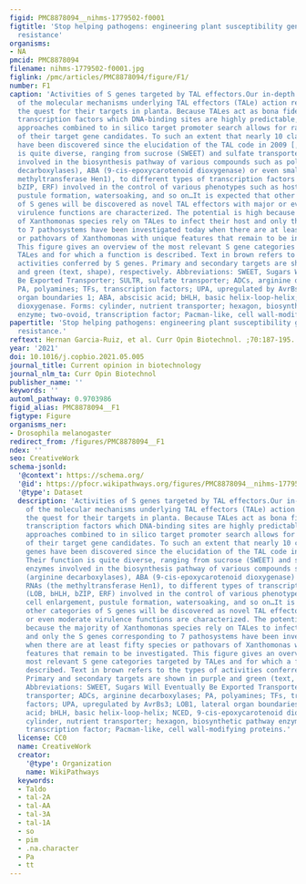 ```yaml
---
figid: PMC8878094__nihms-1779502-f0001
figtitle: 'Stop helping pathogens: engineering plant susceptibility genes for durable
  resistance'
organisms:
- NA
pmcid: PMC8878094
filename: nihms-1779502-f0001.jpg
figlink: /pmc/articles/PMC8878094/figure/F1/
number: F1
caption: 'Activities of S genes targeted by TAL effectors.Our in-depth understanding
  of the molecular mechanisms underlying TAL effectors (TALe) action revolutionized
  the quest for their targets in planta. Because TALes act as bona fide eukaryotic
  transcription factors which DNA-binding sites are highly predictable, transcriptomic
  approaches combined to in silico target promoter search allows for rapid identification
  of their target gene candidates. To such an extent that nearly 10 classes of S genes
  have been discovered since the elucidation of the TAL code in 2009 [,]. Their function
  is quite diverse, ranging from sucrose (SWEET) and sulfate transporters, enzymes
  involved in the biosynthesis pathway of various compounds such as polyamines (arginine
  decarboxylases), ABA (9-cis-epoxycarotenoid dioxygenase) or even small RNAs (the
  methyltransferase Hen1), to different types of transcription factors (LOB, bHLH,
  bZIP, ERF) involved in the control of various phenotypes such as host cell enlargement,
  pustule formation, watersoaking, and so on…It is expected that other categories
  of S genes will be discovered as novel TAL effectors with major or even moderate
  virulence functions are characterized. The potential is high because the majority
  of Xanthomonas species rely on TALes to infect their host and only the S genes corresponding
  to 7 pathosystems have been investigated today when there are at least fifty species
  or pathovars of Xanthomonas with unique features that remain to be investigated.
  This figure gives an overview of the most relevant S gene categories targeted by
  TALes and for which a function is described. Text in brown refers to the types of
  activities conferred by S genes. Primary and secondary targets are shown in purple
  and green (text, shape), respectively. Abbreviations: SWEET, Sugars Will Eventually
  Be Exported Transporter; SULTR, sulfate transporter; ADCs, arginine decarboxylases;
  PA, polyamines; TFs, transcription factors; UPA, upregulated by AvrBs3; LOB1, lateral
  organ boundaries 1; ABA, abscisic acid; bHLH, basic helix-loop-helix; NCED, 9-cis-epoxycarotenoid
  dioxygenase. Forms: cylinder, nutrient transporter; hexagon, biosynthetic pathway
  enzyme; two-ovoid, transcription factor; Pacman-like, cell wall-modifying proteins.'
papertitle: 'Stop helping pathogens: engineering plant susceptibility genes for durable
  resistance.'
reftext: Hernan Garcia-Ruiz, et al. Curr Opin Biotechnol. ;70:187-195.
year: '2021'
doi: 10.1016/j.copbio.2021.05.005
journal_title: Current opinion in biotechnology
journal_nlm_ta: Curr Opin Biotechnol
publisher_name: ''
keywords: ''
automl_pathway: 0.9703986
figid_alias: PMC8878094__F1
figtype: Figure
organisms_ner:
- Drosophila melanogaster
redirect_from: /figures/PMC8878094__F1
ndex: ''
seo: CreativeWork
schema-jsonld:
  '@context': https://schema.org/
  '@id': https://pfocr.wikipathways.org/figures/PMC8878094__nihms-1779502-f0001.html
  '@type': Dataset
  description: 'Activities of S genes targeted by TAL effectors.Our in-depth understanding
    of the molecular mechanisms underlying TAL effectors (TALe) action revolutionized
    the quest for their targets in planta. Because TALes act as bona fide eukaryotic
    transcription factors which DNA-binding sites are highly predictable, transcriptomic
    approaches combined to in silico target promoter search allows for rapid identification
    of their target gene candidates. To such an extent that nearly 10 classes of S
    genes have been discovered since the elucidation of the TAL code in 2009 [,].
    Their function is quite diverse, ranging from sucrose (SWEET) and sulfate transporters,
    enzymes involved in the biosynthesis pathway of various compounds such as polyamines
    (arginine decarboxylases), ABA (9-cis-epoxycarotenoid dioxygenase) or even small
    RNAs (the methyltransferase Hen1), to different types of transcription factors
    (LOB, bHLH, bZIP, ERF) involved in the control of various phenotypes such as host
    cell enlargement, pustule formation, watersoaking, and so on…It is expected that
    other categories of S genes will be discovered as novel TAL effectors with major
    or even moderate virulence functions are characterized. The potential is high
    because the majority of Xanthomonas species rely on TALes to infect their host
    and only the S genes corresponding to 7 pathosystems have been investigated today
    when there are at least fifty species or pathovars of Xanthomonas with unique
    features that remain to be investigated. This figure gives an overview of the
    most relevant S gene categories targeted by TALes and for which a function is
    described. Text in brown refers to the types of activities conferred by S genes.
    Primary and secondary targets are shown in purple and green (text, shape), respectively.
    Abbreviations: SWEET, Sugars Will Eventually Be Exported Transporter; SULTR, sulfate
    transporter; ADCs, arginine decarboxylases; PA, polyamines; TFs, transcription
    factors; UPA, upregulated by AvrBs3; LOB1, lateral organ boundaries 1; ABA, abscisic
    acid; bHLH, basic helix-loop-helix; NCED, 9-cis-epoxycarotenoid dioxygenase. Forms:
    cylinder, nutrient transporter; hexagon, biosynthetic pathway enzyme; two-ovoid,
    transcription factor; Pacman-like, cell wall-modifying proteins.'
  license: CC0
  name: CreativeWork
  creator:
    '@type': Organization
    name: WikiPathways
  keywords:
  - Taldo
  - tal-2A
  - tal-AA
  - tal-3A
  - tal-1A
  - so
  - pim
  - .na.character
  - Pa
  - tt
---
```

